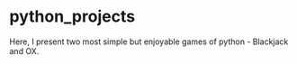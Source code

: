 # python_projects
Here, I present two most simple but enjoyable games of python - Blackjack and OX.
